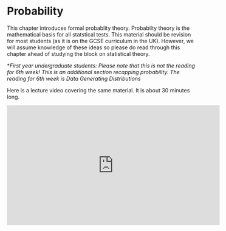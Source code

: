 # Probability

This chapter introduces formal probablity theory. Probabilty theory is the mathematical basis for all statstical tests. This material should be revision for most students (as it is on the GCSE curriculum in the UK). However, we will assume knowledge of these ideas so please do read through this chapter ahead of studying the block on statistical theory.

**First year undergraduate students: Please note that this is not the reading for 6th week! This is an additional section recapping probability. The reading for 6th week is *Data Generating Distributions**

Here is a lecture video covering the same material. It is about 30 minutes long.

<center>
<iframe width="560" height="315" src="https://www.youtube.com/embed/qg6mUi0OHt4?si=LAthGl0hzQ2UZEKU" title="YouTube video player" frameborder="0" allow="accelerometer; autoplay; clipboard-write; encrypted-media; gyroscope; picture-in-picture; web-share" referrerpolicy="strict-origin-when-cross-origin" allowfullscreen></iframe>
</center>
